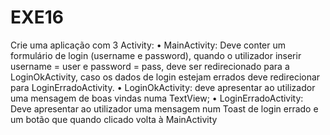 # EXE16
Crie uma aplicação com 3 Activity: • MainActivity: Deve conter um formulário de login (username e password), quando o utilizador inserir username = user e password = pass, deve ser redirecionado para a LoginOkActivity, caso os dados de login estejam errados deve redirecionar para LoginErradoActivity. • LoginOkActivity: deve apresentar ao utilizador uma mensagem de boas vindas numa TextView; • LoginErradoActivity: Deve apresentar ao utilizador uma mensagem num Toast de login errado e um botão que quando clicado volta à MainActivity
